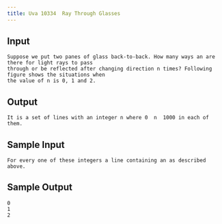 ```yaml
---
title: Uva 10334  Ray Through Glasses
---
```



## Input

```
Suppose we put two panes of glass back-to-back. How many ways an are there for light rays to pass
through or be reflected after changing direction n times? Following figure shows the situations when
the value of n is 0, 1 and 2.
```

## Output

```
It is a set of lines with an integer n where 0  n  1000 in each of them.

```

## Sample Input

```
For every one of these integers a line containing an as described above.

```

## Sample Output

```
0
1
2

```
